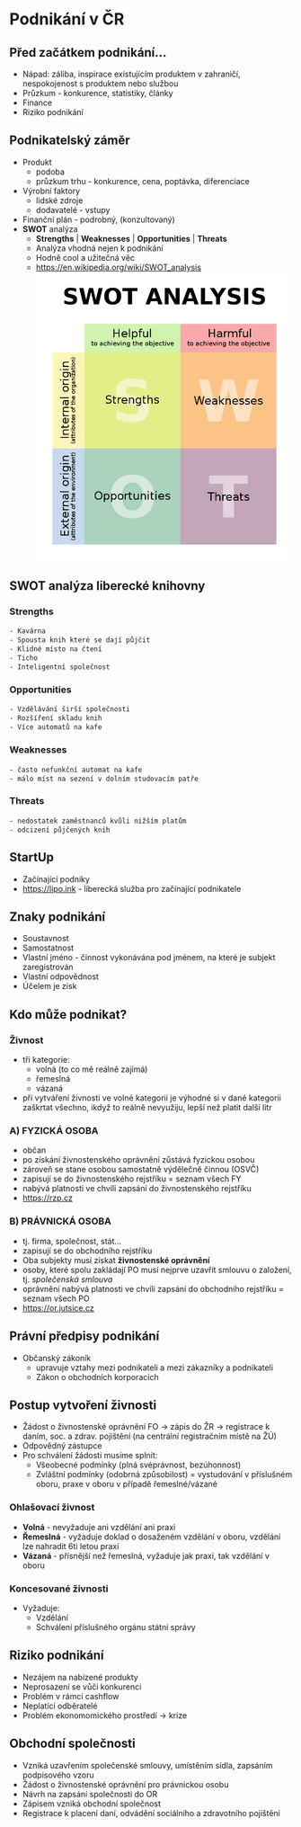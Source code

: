 # Podnikání v ČR

## Před začátkem podnikání...

- Nápad: záliba, inspirace existujícím produktem v zahraničí, nespokojenost s produktem nebo službou
- Průzkum - konkurence, statistiky, články
- Finance
- Riziko podnikání

## Podnikatelský záměr

- Produkt
  - podoba
  - průzkum trhu - konkurence, cena, poptávka, diferenciace
- Výrobní faktory
  - lidské zdroje
  - dodavatelé - vstupy
- Finanční plán - podrobný, (konzultovaný)
- **SWOT** analýza
  - **Strengths** | **Weaknesses** | **Opportunities** | **Threats**
  - Analýza vhodná nejen k podnikání
  - Hodně cool a užitečná věc
  - https://en.wikipedia.org/wiki/SWOT_analysis
    ![Alt text](images/SWOT_en.svg.png)

## SWOT analýza liberecké knihovny

### Strengths

    - Kavárna
    - Spousta knih které se dají půjčit
    - Klidné místo na čtení
    - Ticho
    - Inteligentní společnost

### Opportunities

    - Vzdělávání širší společnosti
    - Rozšíření skladu knih
    - Více automatů na kafe

### Weaknesses

    - často nefunkční automat na kafe
    - málo míst na sezení v dolním studovacím patře

### Threats

    - nedostatek zaměstnanců kvůli nižším platům
    - odcizení půjčených knih

## StartUp

- Začínající podniky
- https://lipo.ink - liberecká služba pro začínající podnikatele

## Znaky podnikání

- Soustavnost
- Samostatnost
- Vlastní jméno - činnost vykonávána pod jménem, na které je subjekt zaregistrován
- Vlastní odpovědnost
- Účelem je zisk

## Kdo může podnikat?

### Živnost

- tři kategorie:
  - volná (to co mě reálně zajímá)
  - řemeslná
  - vázaná
- při vytváření živnosti ve volné kategorii je výhodné si v dané kategorii zaškrtat všechno, ikdyž to reálně nevyužiju, lepší než platit další litr

### A) FYZICKÁ OSOBA

- občan
- po získání živnostenského oprávnění zůstává fyzickou osobou
- zároveň se stane osobou samostatně výdělečně činnou (OSVČ)
- zapisují se do živnostenského rejstříku = seznam všech FY
- nabývá platnosti ve chvíli zapsání do živnostenského rejstříku
- https://rzp.cz

### B) PRÁVNICKÁ OSOBA

- tj. firma, společnost, stát...
- zapisují se do obchodního rejstříku
- Oba subjekty musí získat **živnostenské oprávnění**
- osoby, které spolu zakládají PO musí nejprve uzavřít smlouvu o založení, tj. _společenská smlouva_
- oprávnění nabývá platnosti ve chvíli zapsání do obchodního rejstříku = seznam všech PO
- https://or.jutsice.cz

## Právní předpisy podnikání

- Občanský zákoník
  - upravuje vztahy mezi podnikateli a mezi zákazníky a podnikateli
  - Zákon o obchodních korporacích

## Postup vytvoření živnosti

- Žádost o živnostenské oprávnění FO -> zápis do ŽR -> registrace k daním, soc. a zdrav. pojištění (na centrální registračním místě na ŽÚ)
- Odpovědný zástupce
- Pro schválení žádosti musíme splnit:
  - Všeobecné podmínky (plná svéprávnost, bezúhonnost)
  - Zvláštní podmínky (odobrná způsobilost) = vystudování v příslušném oboru, praxe v oboru v případě řemeslné/vázané

### Ohlašovací živnost

- **Volná** - nevyžaduje ani vzdělání ani praxi
- **Řemeslná** - vyžaduje doklad o dosaženém vzdělání v oboru, vzdělání lze nahradit 6ti letou praxí
- **Vázaná** - přísnější než řemeslná, vyžaduje jak praxi, tak vzdělání v oboru

### Koncesované živnosti

- Vyžaduje:
  - Vzdělání
  - Schválení příslušného orgánu státní správy

## Riziko podnikání

- Nezájem na nabízené produkty
- Neprosazení se vůči konkurenci
- Problém v rámci cashflow
- Neplatící odběratelé
- Problém ekonomomického prostředí -> krize

## Obchodní společnosti

- Vzniká uzavřením společenské smlouvy, umístěním sídla, zapsáním podpisového vzoru
- Žádost o živnostenské oprávnění pro právnickou osobu
- Návrh na zapsání společnosti do OR
- Zápisem vzniká obchodní společnost
- Registrace k placení daní, odvádění sociálního a zdravotního pojištění
